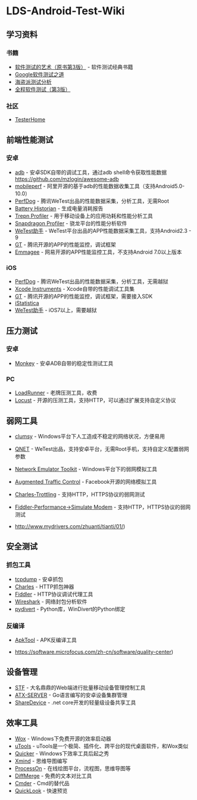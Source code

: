 # LDS-Android-Test-Wiki
## 学习资料

### 书籍
- [软件测试的艺术（原书第3版）](https://item.jd.com/10978790.html) - 软件测试经典书籍
- [Google软件测试之道](https://item.jd.com/11330792.html)
- [海盗派测试分析](https://item.jd.com/12037941.html)
- [全程软件测试（第3版）](https://item.jd.com/12468937.html)

### 社区
- [TesterHome](https://testerhome.com/)


## 前端性能测试

### 安卓
- [adb](https://developer.android.com/studio/command-line/adb.html) - 安卓SDK自带的调试工具，通过adb shell命令获取性能数据
  https://github.com/mzlogin/awesome-adb
- [mobileperf](https://github.com/alibaba/mobileperf) - 阿里开源的基于adb的性能数据收集工具（支持Android5.0-10.0）
- [PerfDog](https://perfdog.qq.com/) - 腾讯WeTest出品的性能数据采集，分析工具，无需Root
- [Battery Historian](https://github.com/google/battery-historian) - 生成电量消耗报告
- [Trepn Profiler](https://developer.qualcomm.com/software/trepn-power-profiler) - 用于移动设备上的应用功耗和性能分析工具
- [Snapdragon Profiler](https://developer.qualcomm.com/software/snapdragon-profiler) - 骁龙平台的性能分析软件
- [WeTest助手](https://wetest.qq.com/cloud/help/effective) - WeTest平台出品的APP性能数据采集工具，支持Android2.3 - 9
- [GT](https://github.com/Tencent/GT) - 腾讯开源的APP的性能监控，调试框架
- [Emmagee](https://github.com/NetEase/Emmagee) - 网易开源的APP性能监控工具，不支持Android 7.0以上版本

### iOS
- [PerfDog](https://perfdog.qq.com/) - 腾讯WeTest出品的性能数据采集，分析工具，无需越狱
- [Xcode Instruments](https://help.apple.com/instruments/mac/10.0/) - Xcode自带的性能调试工具集
- [GT](http://gt.tencent.com/) - 腾讯开源的APP的性能监控，调试框架，需要接入SDK 
- [iStatistica](https://www.imagetasks.com/system-battery-network-monitor-widget/)
- [WeTest助手](https://wetest.qq.com/cloud/help/effective) - iOS7以上，需要越狱

## 压力测试

### 安卓
- [Monkey](https://developer.android.com/studio/test/monkey.html) - 安卓ADB自带的稳定性测试工具

### PC
- [LoadRunner](https://software.microfocus.com/zh-cn/software/loadrunner) - 老牌压测工具，收费
- [Locust](https://www.locust.io/) - 开源的压测工具，支持HTTP，可以通过扩展支持自定义协议

## 弱网工具
- [clumsy](http://jagt.github.io/clumsy/) - Windows平台下人工造成不稳定的网络状况，方便易用
- [QNET](https://wetest.qq.com/product/qnet) - WeTest出品，支持安卓平台，无需Root手机，支持自定义配置弱网参数
- [Network Emulator Toolkit](http://blog.mrpol.nl/2010/01/14/network-emulator-toolkit/) - Windows平台下的弱网模拟工具
- [Augmented Traffic Control](https://github.com/facebook/augmented-traffic-control) - Facebook开源的网络模拟工具
- [Charles-Trottling](https://www.charlesproxy.com/) - 支持HTTP，HTTPS协议的弱网测试
- [Fiddler-Performance->Simulate Modem](https://www.telerik.com/fiddler) - 支持HTTP，HTTPS协议的弱网测试

- http://www.mydrivers.com/zhuanti/tianti/01/)

## 安全测试
### 抓包工具
- [tcpdump](http://www.androidtcpdump.com/android-tcpdump/downloads) - 安卓抓包
- [Charles](https://www.charlesproxy.com/download/) - HTTP抓包神器
- [Fiddler](https://www.telerik.com/fiddler) - HTTP协议调试代理工具
- [Wireshark](https://www.wireshark.org/) - 网络封包分析软件
- [pydivert](https://pypi.python.org/pypi/pydivert/2.0.1) - Python库，WinDivert的Python绑定

### 反编译
- [ApkTool](http://ibotpeaches.github.io/Apktool/) - APK反编译工具

- https://software.microfocus.com/zh-cn/software/quality-center)

## 设备管理
- [STF](https://openstf.io/) - 大名鼎鼎的Web端进行批量移动设备管理控制工具
- [ATX-SERVER](https://github.com/openatx/atx-server) - Go语言编写的安卓设备集群管理
- [ShareDevice](https://github.com/sunshine4me/ShareDevice) - .net core开发的轻量级设备共享工具

## 效率工具
- [Wox](http://www.getwox.com/) - Windows下免费开源的效率启动器
- [uTools](https://u.tools/) - uTools是一个极简、插件化、跨平台的现代桌面软件，和Wox类似
- [Quicker](https://www.getquicker.net/) - Windows下效率工具后起之秀
- [Xmind](http://www.xmindchina.net/) - 思维导图编写
- [ProcessOn](https://www.processon.com/) - 在线绘图平台，流程图，思维导图等
- [DiffMerge](http://www.sourcegear.com/diffmerge/downloaded.php) - 免费的文本对比工具
- [Cmder](http://cmder.net/) - Cmd的替代品
- [QuickLook](https://github.com/QL-Win/QuickLook/releases) - 快速预览
